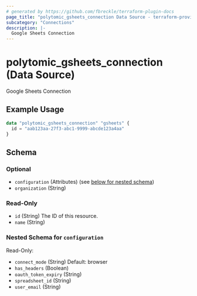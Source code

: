 ```yaml
---
# generated by https://github.com/fbreckle/terraform-plugin-docs
page_title: "polytomic_gsheets_connection Data Source - terraform-provider-polytomic"
subcategory: "Connections"
description: |-
  Google Sheets Connection
---
```


# polytomic_gsheets_connection (Data Source)

Google Sheets Connection

## Example Usage

```terraform
data "polytomic_gsheets_connection" "gsheets" {
  id = "aab123aa-27f3-abc1-9999-abcde123a4aa"
}
```

<!-- schema generated by tfplugindocs -->
## Schema

### Optional

- `configuration` (Attributes) (see [below for nested schema](#nestedatt--configuration))
- `organization` (String)

### Read-Only

- `id` (String) The ID of this resource.
- `name` (String)

<a id="nestedatt--configuration"></a>
### Nested Schema for `configuration`

Read-Only:

- `connect_mode` (String) Default: browser
- `has_headers` (Boolean)
- `oauth_token_expiry` (String)
- `spreadsheet_id` (String)
- `user_email` (String)



